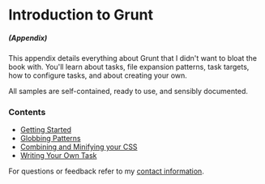 # Introduction to Grunt

##### _(Appendix)_

This appendix details everything about Grunt that I didn't want to bloat the book with. You'll learn about tasks, file expansion patterns, task targets, how to configure tasks, and about creating your own.

All samples are self-contained, ready to use, and sensibly documented.

### Contents

- [Getting Started](https://github.com/bevacqua/buildfirst/tree/master/appendix/introduction-to-grunt/01_getting-started)
- [Globbing Patterns](https://github.com/bevacqua/buildfirst/tree/master/appendix/introduction-to-grunt/02_globbing-patterns)
- [Combining and Minifying your CSS](https://github.com/bevacqua/buildfirst/tree/master/appendix/introduction-to-grunt/03_cssmin-task)
- [Writing Your Own Task](https://github.com/buildfirst/grunt-wordcount)

For questions or feedback refer to my [contact information](https://github.com/bevacqua/buildfirst#feedback).
